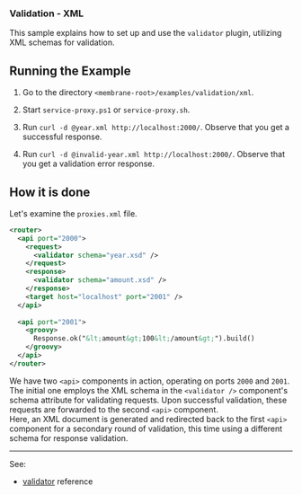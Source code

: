 ### Validation - XML

This sample explains how to set up and use the `validator` plugin, utilizing XML schemas for validation.


## Running the Example

1. Go to the directory `<membrane-root>/examples/validation/xml`.


2. Start `service-proxy.ps1` or `service-proxy.sh`.


3. Run `curl -d @year.xml http://localhost:2000/`. Observe that you get a successful response.


4. Run `curl -d @invalid-year.xml http://localhost:2000/`. Observe that you get a validation error response.

## How it is done

Let's examine  the `proxies.xml` file.

```xml
<router>
  <api port="2000">
    <request>
      <validator schema="year.xsd" />
    </request>
    <response>
      <validator schema="amount.xsd" />
    </response>
    <target host="localhost" port="2001" />
  </api>
    
  <api port="2001">
    <groovy>
      Response.ok("&lt;amount&gt;100&lt;/amount&gt;").build()
    </groovy>
  </api>
</router>
```

We have two `<api>` components in action, operating on ports `2000` and `2001`.  
The initial one employs the XML schema in the `<validator />` component's schema attribute for validating requests. Upon successful validation, these requests are forwarded to the second `<api>` component.  
Here, an XML document is generated and redirected back to the first `<api>` component for a secondary round of validation, this time using a different schema for response validation.

---
See:
- [validator](https://membrane-soa.org/api-gateway-doc/current/configuration/reference/validator.htm) reference